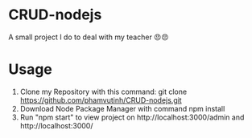 # CRUD-nodejs
A small project I do to deal with my teacher 😠😠
# Usage
1. Clone my Repository with this command:
  git clone https://github.com/phamvutinh/CRUD-nodejs.git
2. Download Node Package Manager with command 
  npm install
3. Run "npm start" to view project on http://localhost:3000/admin and http://localhost:3000/
